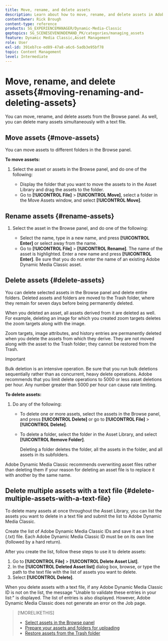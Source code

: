 ```yaml
---
title: Move, rename, and delete assets
description: Learn about how to move, rename, and delete assets in Adobe Dynamic Media Classic.
contentOwner: Rick Brough
content-type: reference
products: SG_EXPERIENCEMANAGER/Dynamic-Media-Classic
geptopics: SG_SCENESEVENONDEMAND_PK/categories/managing_assets
feature: Dynamic Media Classic,Asset Management
role: User
exl-id: 391eb7ce-ed89-47a8-a6c6-5adb3e95bf78
topic: Content Management
level: Intermediate
---
```

# Move, rename, and delete assets{#moving-renaming-and-deleting-assets}

You can move, rename, and delete assets from the Browse panel. As well, you can delete many assets simultaneously with a text file.

## Move assets {#move-assets}

You can move assets to different folders in the Browse panel.

**To move assets:**

1. Select the asset or assets in the Browse panel, and do one of the following:

    * Display the folder that you want to move the assets to in the Asset Library and drag the assets to the folder.
    * Go to **[!UICONTROL File]** > **[!UICONTROL Move]**, select a folder in the Move Assets window, and select **[!UICONTROL Move]**.

## Rename assets {#rename-assets}

1. Select the asset in the Browse panel, and do one of the following:

    * Select the name, type in a new name, and press **[!UICONTROL Enter]** or select away from the name.
    * Go to **[!UICONTROL File]** > **[!UICONTROL Rename]**. The name of the asset is highlighted. Enter a new name and press **[!UICONTROL Enter]**. Be sure that you do not enter the name of an existing Adobe Dynamic Media Classic asset.

## Delete assets {#delete-assets}

You can delete selected assets in the Browse panel and delete entire folders. Deleted assets and folders are moved to the Trash folder, where they remain for seven days before being permanently deleted.

When you deleted an asset, all assets derived from it are deleted as well. For example, deleting an image for which you created zoom targets deletes the zoom targets along with the image.

Zoom targets, image attributes, and history entries are permanently deleted when you delete the assets from which they derive. They are not moved along with the asset to the Trash folder; they cannot be restored from the Trash.

>[!IMPORTANT]
>
>Bulk deletion is an intensive operation. Be sure that you run bulk deletions sequentially rather than as concurrent, heavy delete operations. Adobe recommends that you limit delete operations to 5000 or less asset deletions per hour. Any number greater than 5000 per hour can cause rate limiting.

**To delete assets:**

1. Do any of the following:

    * To delete one or more assets, select the assets in the Browse panel, and press **[!UICONTROL Delete]** or go to **[!UICONTROL File]** > **[!UICONTROL Delete]**.
    * To delete a folder, select the folder in the Asset Library, and select **[!UICONTROL Remove Folder]**.

      Deleting a folder deletes the folder, all the assets in the folder, and all assets in its subfolders.

Adobe Dynamic Media Classic recommends overwriting asset files rather than deleting them if your reason for deleting an asset file is to replace it with another by the same name.

## Delete multiple assets with a text file {#delete-multiple-assets-with-a-text-file}

To delete many assets at once throughout the Asset Library, you can list the assets you want to delete in a text file and submit the list to Adobe Dynamic Media Classic.

Create the list of Adobe Dynamic Media Classic IDs and save it as a text (.txt) file. Each Adobe Dynamic Media Classic ID must be on its own line (followed by a hard return).

After you create the list, follow these steps to use it to delete assets:

1. Go to **[!UICONTROL File]** > **[!UICONTROL Delete Asset List]**.
1. In the **[!UICONTROL Deleted Asset list]** dialog box, browse, or type the path to the text file with the list of assets you want to delete.
1. Select **[!UICONTROL Delete]**.

When you delete assets with a text file, if any Adobe Dynamic Media Classic ID is not on the list, the message "Unable to validate these entries in your list:" is displayed. The list of entries is also displayed. However, Adobe Dynamic Media Classic does not generate an error on the Job page.

>[!MORELIKETHIS]
>
>* [Select assets in the Browse panel](selecting-assets-browse-panel.md#selecting_assets_in_the_browse_panel)
>* [Prepare your assets and folders for uploading](uploading-files.md#preparing_your_assets_and_folders_for_uploading)
>* [Restore assets from the Trash folder](trash-folder.md#restoring_assets_from_the_trash_folder)
